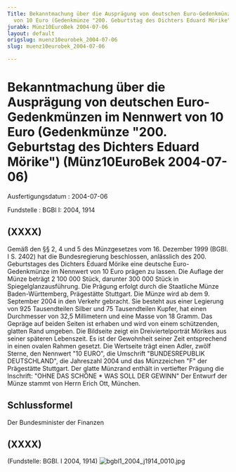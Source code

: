 ```yaml
---
Title: Bekanntmachung über die Ausprägung von deutschen Euro-Gedenkmünzen im Nennwert
  von 10 Euro (Gedenkmünze "200. Geburtstag des Dichters Eduard Mörike")
jurabk: Münz10EuroBek 2004-07-06
layout: default
origslug: muenz10eurobek_2004-07-06
slug: muenz10eurobek_2004-07-06

---
```


# Bekanntmachung über die Ausprägung von deutschen Euro-Gedenkmünzen im Nennwert von 10 Euro (Gedenkmünze "200. Geburtstag des Dichters Eduard Mörike") (Münz10EuroBek 2004-07-06)

Ausfertigungsdatum
:   2004-07-06

Fundstelle
:   BGBl I: 2004, 1914



## (XXXX)

Gemäß den §§ 2, 4 und 5 des Münzgesetzes vom 16. Dezember 1999 (BGBl.
I S. 2402) hat die Bundesregierung beschlossen, anlässlich des 200.
Geburtstages des Dichters Eduard Mörike eine deutsche Euro-Gedenkmünze
im Nennwert von 10 Euro prägen zu lassen.
Die Auflage der Münze beträgt 2 100 000 Stück, darunter 300 000 Stück
in Spiegelglanzausführung. Die Prägung erfolgt durch die Staatliche
Münze Baden-Württemberg, Prägestätte Stuttgart. Die Münze wird ab dem
9\. September 2004 in den Verkehr gebracht. Sie besteht aus einer
Legierung von 925 Tausendteilen Silber und 75 Tausendteilen Kupfer,
hat einen Durchmesser von 32,5 Millimetern und eine Masse von 18
Gramm. Das Gepräge auf beiden Seiten ist erhaben und wird von einem
schützenden, glatten Rand umgeben.
Die Bildseite zeigt ein Dreiviertelporträt Mörikes aus seiner späteren
Lebenszeit. Es ist der Gewohnheit seiner Zeit entsprechend in einen
ovalen Rahmen gesetzt.
Die Wertseite trägt einen Adler, zwölf Sterne, den Nennwert "10 EURO",
die Umschrift "BUNDESREPUBLIK DEUTSCHLAND", die Jahreszahl 2004 und
das Münzzeichen "F" der Prägestätte Stuttgart.
Der glatte Münzrand enthält in vertiefter Prägung die Inschrift:
"OHNE DAS SCHÖNE \* WAS SOLL DER GEWINN"
Der Entwurf der Münze stammt von Herrn Erich Ott, München.


## Schlussformel

Der Bundesminister der Finanzen


## (XXXX)

(Fundstelle: BGBl. I 2004, 1914)
![bgbl1_2004_j1914_0010.jpg](bgbl1_2004_j1914_0010.jpg)
